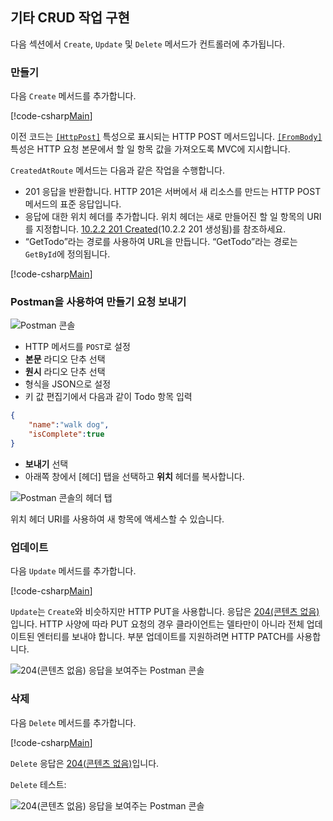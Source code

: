 ## <a name="implement-the-other-crud-operations"></a>기타 CRUD 작업 구현

다음 섹션에서 `Create`, `Update` 및 `Delete` 메서드가 컨트롤러에 추가됩니다.

### <a name="create"></a>만들기

다음 `Create` 메서드를 추가합니다.

[!code-csharp[Main](../../tutorials/first-web-api/sample/TodoApi/Controllers/TodoController.cs?name=snippet_Create)]

이전 코드는 [`[HttpPost]`](/aspnet/core/api/microsoft.aspnetcore.mvc.httppostattribute) 특성으로 표시되는 HTTP POST 메서드입니다. [`[FromBody]`](/aspnet/core/api/microsoft.aspnetcore.mvc.frombodyattribute) 특성은 HTTP 요청 본문에서 할 일 항목 값을 가져오도록 MVC에 지시합니다.

`CreatedAtRoute` 메서드는 다음과 같은 작업을 수행합니다.

* 201 응답을 반환합니다. HTTP 201은 서버에서 새 리소스를 만드는 HTTP POST 메서드의 표준 응답입니다.
* 응답에 대한 위치 헤더를 추가합니다. 위치 헤더는 새로 만들어진 할 일 항목의 URI를 지정합니다. [10.2.2 201 Created](http://www.w3.org/Protocols/rfc2616/rfc2616-sec10.html)(10.2.2 201 생성됨)를 참조하세요.
* “GetTodo”라는 경로를 사용하여 URL을 만듭니다. “GetTodo”라는 경로는 `GetById`에 정의됩니다.

[!code-csharp[Main](../../tutorials/first-web-api/sample/TodoApi/Controllers/TodoController.cs?name=snippet_GetByID&highlight=1-2)]

### <a name="use-postman-to-send-a-create-request"></a>Postman을 사용하여 만들기 요청 보내기

![Postman 콘솔](../../tutorials/first-web-api/_static/pmc.png)

* HTTP 메서드를 `POST`로 설정
* **본문** 라디오 단추 선택
* **원시** 라디오 단추 선택
* 형식을 JSON으로 설정
* 키 값 편집기에서 다음과 같이 Todo 항목 입력

```json
{
    "name":"walk dog",
    "isComplete":true
}
```

* **보내기** 선택
* 아래쪽 창에서 [헤더] 탭을 선택하고 **위치** 헤더를 복사합니다.

![Postman 콘솔의 헤더 탭](../../tutorials/first-web-api/_static/pmget.png)

위치 헤더 URI를 사용하여 새 항목에 액세스할 수 있습니다.

### <a name="update"></a>업데이트

다음 `Update` 메서드를 추가합니다.

[!code-csharp[Main](../../tutorials/first-web-api/sample/TodoApi/Controllers/TodoController.cs?name=snippet_Update)]

`Update`는 `Create`와 비슷하지만 HTTP PUT을 사용합니다. 응답은 [204(콘텐츠 없음)](http://www.w3.org/Protocols/rfc2616/rfc2616-sec9.html)입니다. HTTP 사양에 따라 PUT 요청의 경우 클라이언트는 델타만이 아니라 전체 업데이트된 엔터티를 보내야 합니다. 부분 업데이트를 지원하려면 HTTP PATCH를 사용합니다.

![204(콘텐츠 없음) 응답을 보여주는 Postman 콘솔](../../tutorials/first-web-api/_static/pmcput.png)

### <a name="delete"></a>삭제

다음 `Delete` 메서드를 추가합니다.

[!code-csharp[Main](../../tutorials/first-web-api/sample/TodoApi/Controllers/TodoController.cs?name=snippet_Delete)]

`Delete` 응답은 [204(콘텐츠 없음)](http://www.w3.org/Protocols/rfc2616/rfc2616-sec9.html)입니다.

`Delete` 테스트: 

![204(콘텐츠 없음) 응답을 보여주는 Postman 콘솔](../../tutorials/first-web-api/_static/pmd.png)
